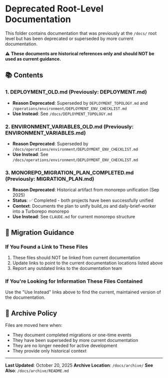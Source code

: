# Deprecated Root-Level Documentation

This folder contains documentation that was previously at the `/docs/` root level but has been deprecated or superseded by more current documentation.

⚠️ **These documents are historical references only and should NOT be used as current guidance.**

## 📚 Contents

### 1. **DEPLOYMENT_OLD.md** (Previously: DEPLOYMENT.md)

- **Reason Deprecated**: Superseded by `DEPLOYMENT_TOPOLOGY.md` and `/operations/environment/DEPLOYMENT_ENV_CHECKLIST.md`
- **Use Instead**: See `/docs/DEPLOYMENT_TOPOLOGY.md`

### 2. **ENVIRONMENT_VARIABLES_OLD.md** (Previously: ENVIRONMENT_VARIABLES.md)

- **Reason Deprecated**: Superseded by `/docs/operations/environment/DEPLOYMENT_ENV_CHECKLIST.md`
- **Use Instead**: See `/docs/operations/environment/DEPLOYMENT_ENV_CHECKLIST.md`

### 3. **MONOREPO_MIGRATION_PLAN_COMPLETED.md** (Previously: MIGRATION_PLAN.md)

- **Reason Deprecated**: Historical artifact from monorepo unification (Sep 2025)
- **Status**: ✅ Completed - both projects have been successfully unified
- **Context**: Documents the plan to unify build_os and daily-brief-worker into a Turborepo monorepo
- **Use Instead**: See `CLAUDE.md` for current monorepo structure

## 🔄 Migration Guidance

### If You Found a Link to These Files

1. These files should NOT be linked from current documentation
2. Update links to point to the current documentation locations listed above
3. Report any outdated links to the documentation team

### If You're Looking for Information These Files Contained

Use the "Use Instead" links above to find the current, maintained version of the documentation.

## 📝 Archive Policy

Files are moved here when:

- They document completed migrations or one-time events
- They have been superseded by more current documentation
- They are no longer needed for active development
- They provide only historical context

---

**Last Updated**: October 20, 2025
**Archive Location**: `/docs/archive/`
**See Also**: `/docs/archive/README.md`
